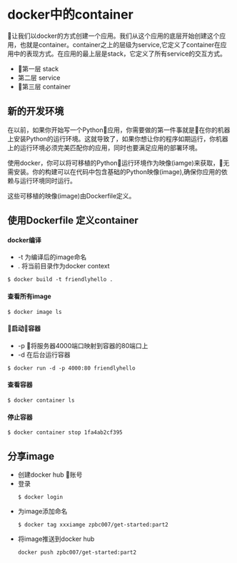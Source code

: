 # docker中的container

让我们以docker的方式创建一个应用。我们从这个应用的底层开始创建这个应用，也就是container。container之上的层级为service,它定义了container在应用中的表现方式。在应用的最上层是stack，它定义了所有service的交互方式。

- 第一层 stack
- 第二层 service
- 第三层 container

## 新的开发环境

在以前，如果你开始写一个Python应用，你需要做的第一件事就是在你的机器上安装Python的运行环境。这就导致了，如果你想让你的程序如期运行，你机器上的运行环境必须完美匹配你的应用，同时也要满足应用的部署环境。

使用docker，你可以将可移植的Python运行环境作为映像(iamge)来获取，无需安装。你的构建可以在代码中包含基础的Python映像(image),确保你应用的依赖与运行环境同时运行。

这些可移植的映像(image)由Dockerfile定义。

## 使用Dockerfile 定义container

#### docker编译

- -t 为编译后的image命名
- . 将当前目录作为docker context

```shell
$ docker build -t friendlyhello .
```

#### 查看所有image

```shell
$ docker image ls
```

#### 启动容器

- -p 将服务器4000端口映射到容器的80端口上
- -d 在后台运行容器

```shell
$ docker run -d -p 4000:80 friendlyhello
```

#### 查看容器

```shell
$ docker container ls
```

#### 停止容器

```shell
$ docker container stop 1fa4ab2cf395
```

## 分享image

- 创建docker hub 账号
- 登录
    ```shell
    $ docker login
    ```
- 为image添加命名
    ```shell
    $ docker tag xxxiamge zpbc007/get-started:part2
    ```
- 将image推送到docker hub
    ```shell
    docker push zpbc007/get-started:part2
    ```
